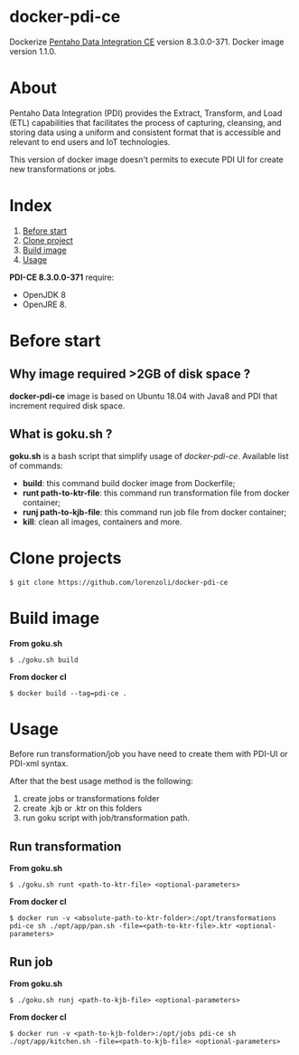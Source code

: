 # docker-pdi-ce
Dockerize [Pentaho Data Integration CE](https://community.hitachivantara.com/s/article/data-integration-kettle) version 8.3.0.0-371.
Docker image version 1.1.0.

# About
Pentaho Data Integration (PDI) provides the Extract, Transform, and Load (ETL) capabilities that facilitates the process of capturing, cleansing, and storing data using a uniform and consistent format that is accessible and relevant to end users and IoT technologies.

This version of docker image doesn't permits to execute PDI UI for create new transformations or jobs.

# Index
1. [Before start](https://github.com/lorenzoli/docker-pdi-ce#before-start)
2. [Clone project](https://github.com/lorenzoli/docker-pdi-ce#clone-projects)
3. [Build image](https://github.com/lorenzoli/docker-pdi-ce#build-image)
4. [Usage](https://github.com/lorenzoli/docker-pdi-ce#usage)

**PDI-CE 8.3.0.0-371** require:
- OpenJDK 8
- OpenJRE 8.

# Before start
## Why image required >2GB of disk space ?
**docker-pdi-ce** image is based on Ubuntu 18.04 with Java8 and PDI that increment required disk space.
## What is goku.sh ?
**goku.sh** is a bash script that simplify usage of *docker-pdi-ce*.
Available list of commands:
- **build**: this command build docker image from Dockerfile;
- **runt path-to-ktr-file**: this command run transformation file from docker container;
- **runj path-to-kjb-file**: this command run job file from docker container;
- **kill**: clean all images, containers and more.

# Clone projects
```
$ git clone https://github.com/lorenzoli/docker-pdi-ce
```

# Build image
**From goku.sh**
```
$ ./goku.sh build
```
**From docker cl**
```
$ docker build --tag=pdi-ce .
```

# Usage
Before run transformation/job you have need to create them with PDI-UI or PDI-xml syntax.

After that the best usage method is the following:
1. create jobs or transformations folder
2. create .kjb or .ktr on this folders
3. run goku script with job/transformation path.

## Run transformation
**From goku.sh**
```
$ ./goku.sh runt <path-to-ktr-file> <optional-parameters>
```
**From docker cl**
```
$ docker run -v <absolute-path-to-ktr-folder>:/opt/transformations pdi-ce sh ./opt/app/pan.sh -file=<path-to-ktr-file>.ktr <optional-parameters>
```

## Run job
**From goku.sh**
```
$ ./goku.sh runj <path-to-kjb-file> <optional-parameters>
```
**From docker cl**
```
$ docker run -v <path-to-kjb-folder>:/opt/jobs pdi-ce sh ./opt/app/kitchen.sh -file=<path-to-kjb-file> <optional-parameters>
```
